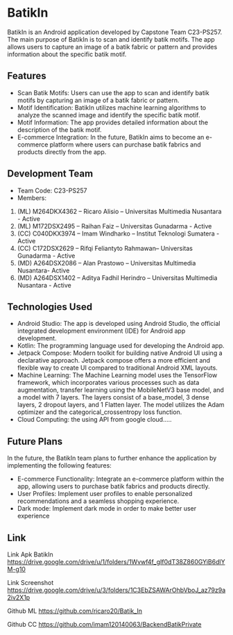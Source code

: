 # BatikIn

BatikIn is an Android application developed by Capstone Team C23-PS257. The main purpose of BatikIn is to scan and identify batik motifs. The app allows users to capture an image of a batik fabric or pattern and provides information about the specific batik motif.

## Features

- Scan Batik Motifs: Users can use the app to scan and identify batik motifs by capturing an image of a batik fabric or pattern.
- Motif Identification: BatikIn utilizes machine learning algorithms to analyze the scanned image and identify the specific batik motif.
- Motif Information: The app provides detailed information about the description of the batik motif.
- E-commerce Integration: In the future, BatikIn aims to become an e-commerce platform where users can purchase batik fabrics and products directly from the app.

## Development Team

- Team Code: C23-PS257
- Members: 
1. (ML) M264DKX4362 – Ricaro Alisio – Universitas Multimedia Nusantara - Active
2. (ML) M172DSX2495 – Raihan Faiz – Universitas Gunadarma - Active
3. (CC) C040DKX3974 – Imam Windharko – Institut Teknologi Sumatera - Active
4. (CC) C172DSX2629 – Rifqi Feliantyto Rahmawan– Universitas Gunadarma - Active
5. (MD) A264DSX2086 – Alan Prastowo – Universitas Multimedia Nusantara- Active
6. (MD) A264DSX1402 – Aditya Fadhil Herindro – Universitas Multimedia Nusantara - Active


## Technologies Used

- Android Studio: The app is developed using Android Studio, the official integrated development environment (IDE) for Android app development.
- Kotlin: The programming language used for developing the Android app.
- Jetpack Compose: Modern toolkit for building native Android UI using a declarative approach. Jetpack compose offers a more efficient and flexible way to create UI compared to traditional Android XML layouts.
- Machine Learning: The Machine Learning model uses the TensorFlow framework, which incorporates various processes such as data augmentation, transfer learning using the MobileNetV3 base model, and a model with 7 layers. The layers consist of a base_model, 3 dense layers, 2 dropout layers, and 1 Flatten layer. The model utilizes the Adam optimizer and the categorical_crossentropy loss function.
- Cloud Computing: the using API from google cloud.....
  
## Future Plans

In the future, the BatikIn team plans to further enhance the application by implementing the following features:

- E-commerce Functionality: Integrate an e-commerce platform within the app, allowing users to purchase batik fabrics and products directly.
- User Profiles: Implement user profiles to enable personalized recommendations and a seamless shopping experience.
- Dark mode: Implement dark mode in order to make better user experience

## Link
Link Apk BatikIn
https://drive.google.com/drive/u/1/folders/1Wvwf4f_gIf0dT38Z860GYiB6dlYM-g10

Link Screenshot
https://drive.google.com/drive/u/3/folders/1C3EbZSAWArOhbVboJ_az79z9a2iv2X1p

Github ML
https://github.com/ricaro20/Batik_In

Github CC
https://github.com/imam120140063/BackendBatikPrivate
